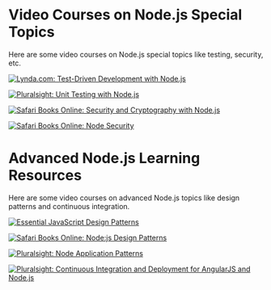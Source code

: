 <!--
name: node-resources
version : 0.0.1
title : "Node.js Learning Resources"
description: "This module provides links to additional Node.js learning resources. "
homepage : "https://pilot.outlearn.com/user/25"
author : "Jeff Whatcott"
license : "Creative Commons Attribution 4.0 International"
freshnessDate : 2015-06-18
-->

<!-- @section -->

# Video Courses on Node.js Special Topics

Here are some video courses on Node.js special topics like testing, security, etc.

[![Lynda.com: Test-Driven Development with Node.js](https://raw.githubusercontent.com/sigma512/node-path/master/assets/lynda-test-driven-developement-with-node.png)](http://www.lynda.com/Node.js-tutorials/Test-Driven-Development-Node.js/383527-2.html)

[![Pluralsight: Unit Testing with Node.js](https://raw.githubusercontent.com/sigma512/node-path/master/assets/pluralsight-unit-testing-with-node.png)](http://www.pluralsight.com/courses/unit-testing-nodejs)

[![Safari Books Online: Security and Cryptography with Node.js](https://raw.githubusercontent.com/sigma512/node-path/master/assets/safari-nodejs-recipes-ch6-security-cryptography.png)](https://www.safaribooksonline.com/library/view/nodejs-recipes-a/9781430260585/9781430260585_Ch06.xhtml)

[![Safari Books Online: Node Security](https://raw.githubusercontent.com/sigma512/node-path/master/assets/safari-node-security.png)](https://www.safaribooksonline.com/library/view/node-security/9781783281497)


<!-- @section -->

# Advanced Node.js Learning Resources

Here are some video courses on advanced Node.js topics like design patterns and continuous integration.


[![Essential JavaScript Design Patterns](http://www.addyosmani.com/resources/essentialjsdesignpatterns/cover/cover.jpg)]("http://www.addyosmani.com/resources/essentialjsdesignpatterns/book/)

[![Safari Books Online: Node:js Design Patterns](https://raw.githubusercontent.com/sigma512/node-path/master/assets/node-ci.png)](https://www.safaribooksonline.com/library/view/nodejs-design-patterns/9781783287314/)

[![Pluralsight: Node Application Patterns](https://raw.githubusercontent.com/sigma512/node-path/master/assets/node-application-patterns.png)](http://www.pluralsight.com/courses/node-application-patterns)


[![Pluralsight: Continuous Integration and Deployment for AngularJS and Node.js](https://raw.githubusercontent.com/sigma512/node-path/master/assets/node-ci.png)](http://www.pluralsight.com/courses/description/continuous-integration-deployment-angularjs-nodejs)
